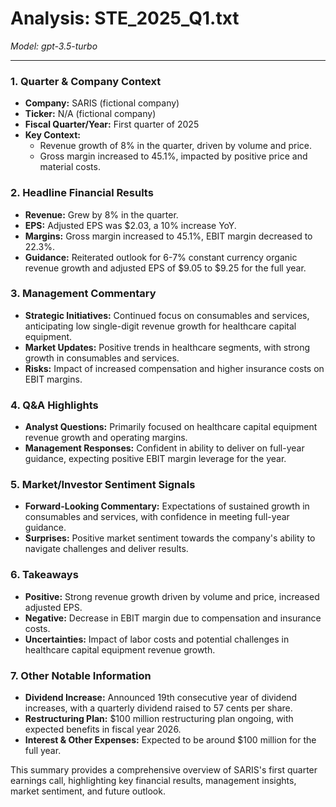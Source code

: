 # Analysis: STE_2025_Q1.txt

*Model: gpt-3.5-turbo*

---

### 1. Quarter & Company Context
- **Company:** SARIS (fictional company)
- **Ticker:** N/A (fictional company)
- **Fiscal Quarter/Year:** First quarter of 2025
- **Key Context:** 
  - Revenue growth of 8% in the quarter, driven by volume and price.
  - Gross margin increased to 45.1%, impacted by positive price and material costs.
  
### 2. Headline Financial Results
- **Revenue:** Grew by 8% in the quarter.
- **EPS:** Adjusted EPS was $2.03, a 10% increase YoY.
- **Margins:** Gross margin increased to 45.1%, EBIT margin decreased to 22.3%.
- **Guidance:** Reiterated outlook for 6-7% constant currency organic revenue growth and adjusted EPS of $9.05 to $9.25 for the full year.

### 3. Management Commentary
- **Strategic Initiatives:** Continued focus on consumables and services, anticipating low single-digit revenue growth for healthcare capital equipment.
- **Market Updates:** Positive trends in healthcare segments, with strong growth in consumables and services.
- **Risks:** Impact of increased compensation and higher insurance costs on EBIT margins.

### 4. Q&A Highlights
- **Analyst Questions:** Primarily focused on healthcare capital equipment revenue growth and operating margins.
- **Management Responses:** Confident in ability to deliver on full-year guidance, expecting positive EBIT margin leverage for the year.

### 5. Market/Investor Sentiment Signals
- **Forward-Looking Commentary:** Expectations of sustained growth in consumables and services, with confidence in meeting full-year guidance.
- **Surprises:** Positive market sentiment towards the company's ability to navigate challenges and deliver results.

### 6. Takeaways
- **Positive:** Strong revenue growth driven by volume and price, increased adjusted EPS.
- **Negative:** Decrease in EBIT margin due to compensation and insurance costs.
- **Uncertainties:** Impact of labor costs and potential challenges in healthcare capital equipment revenue growth.

### 7. Other Notable Information
- **Dividend Increase:** Announced 19th consecutive year of dividend increases, with a quarterly dividend raised to 57 cents per share.
- **Restructuring Plan:** $100 million restructuring plan ongoing, with expected benefits in fiscal year 2026.
- **Interest & Other Expenses:** Expected to be around $100 million for the full year.

This summary provides a comprehensive overview of SARIS's first quarter earnings call, highlighting key financial results, management insights, market sentiment, and future outlook.
